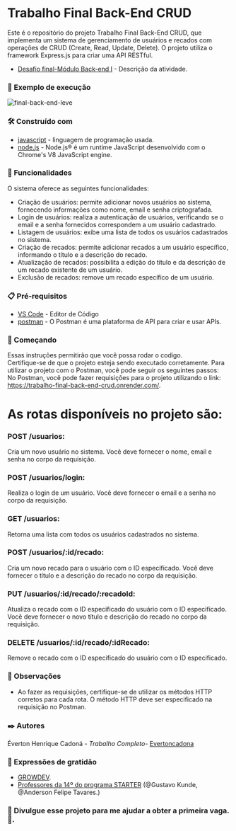 
# Trabalho Final Back-End CRUD
Este é o repositório do projeto Trabalho Final Back-End CRUD, que implementa um sistema de gerenciamento de usuários e recados com operações de CRUD (Create, Read, Update, Delete). O projeto utiliza o framework Express.js para criar uma API RESTful.
* [Desafio final-Módulo Back-end I](https://drive.google.com/file/d/1jcSb8ier-2Pbx0Xb69rjCCq5MZPFJhZK/view?usp=sharing) - Descrição da atividade.

 ### 🚀 Exemplo de execução
 
![final-back-end-leve](https://user-images.githubusercontent.com/95323804/236989989-3e649add-0354-47cd-920c-dcd4faa43b80.gif)


### 🛠️ Construído com 


* [javascript](https://www.javascript.com/) - linguagem de programação usada.<br>
* [node.js](https://nodejs.org/pt-br) - Node.js® é um runtime JavaScript desenvolvido com o Chrome's V8 JavaScript engine.<br>

### 🚀 Funcionalidades


O sistema oferece as seguintes funcionalidades:

* Criação de usuários: permite adicionar novos usuários ao sistema, fornecendo informações como nome, email e senha criptografada.
* Login de usuários: realiza a autenticação de usuários, verificando se o email e a senha fornecidos correspondem a um usuário cadastrado.
* Listagem de usuários: exibe uma lista de todos os usuários cadastrados no sistema.
* Criação de recados: permite adicionar recados a um usuário específico, informando o título e a descrição do recado.
* Atualização de recados: possibilita a edição do título e da descrição de um recado existente de um usuário.
* Exclusão de recados: remove um recado específico de um usuário.

### 📋 Pré-requisitos


* [VS Code](https://code.visualstudio.com/) - Editor de Código<br>
* [postman](https://www.postman.com/downloads/) - O Postman é uma plataforma de API para criar e usar APIs.<br>

### 🚀 Começando 


Essas instruções permitirão que você possa rodar o codigo. <br>
Certifique-se de que o projeto esteja sendo executado corretamente.
Para utilizar o projeto com o Postman, você pode seguir os seguintes passos: <br>
No Postman, você pode fazer requisições para o projeto utilizando o link: https://trabalho-final-back-end-crud.onrender.com/.

# As rotas disponíveis no projeto são:

<h3>POST /usuarios:</h3>  
  Cria um novo usuário no sistema. Você deve fornecer o nome, email e senha no corpo da requisição.<br>
<h3>POST /usuarios/login:</h3> 
  Realiza o login de um usuário. Você deve fornecer o email e a senha no corpo da requisição.
<h3>GET /usuarios:</h3> 
  Retorna uma lista com todos os usuários cadastrados no sistema.
<h3>POST /usuarios/:id/recado:</h3> 
  Cria um novo recado para o usuário com o ID especificado. Você deve fornecer o título e a descrição do recado no corpo da requisição.
<h3>PUT /usuarios/:id/recado/:recadoId:</h3>
  Atualiza o recado com o ID especificado do usuário com o ID especificado. Você deve fornecer o novo título e descrição do recado no corpo da requisição.
<h3>DELETE /usuarios/:id/recado/:idRecado:</h3>
  Remove o recado com o ID especificado do usuário com o ID especificado.
  
### 🔧 Observações 
  
- Ao fazer as requisições, certifique-se de utilizar os métodos HTTP corretos para cada rota. O método HTTP deve ser especificado na requisição no Postman. 

### ✒️ Autores 

Éverton Henrique Cadoná - *Trabalho Completo*- [Evertoncadona](https://github.com/cadonaenrike)

### 🎁 Expressões de gratidão

* [GROWDEV](https://www.growdev.com.br/).
* [Professores da 14º do programa STARTER](https://www.growdev.com.br/) (@Gustavo Kunde, @Anderson Felipe Tavares.)

### 📢 Divulgue esse projeto para me ajudar a obter a primeira vaga. 📢.



